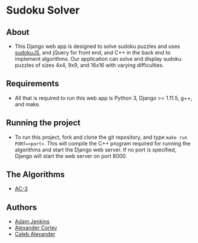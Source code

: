 # Sudoku Solver

## About
* This Django web app is designed to solve sudoku puzzles and uses [sudokuJS][sudokuJS link], and jQuery for front end, and C++ in the back end to implement algorithms. Our application can solve and display sudoku puzzles of sizes 4x4, 9x9, and 16x16 with varying difficulties.  

## Requirements
* All that is required to run this web app is Python 3, Django >= 1.11.5, g++, and make.

## Running the project
* To run this project, fork and clone the git repository, and type `make run PORT=<port>`. This will compile the C++ program required for running the algorithms and start the Django web server. If no port is specified, Django will start the web server on port 8000.

## The Algorithms
* [AC-3][ac3 wiki]

## Authors
* [Adam Jenkins][adam github]
* [Alexander Corley][xandy github]
* [Caleb Alexander][caleb github]

[adam github]:	http://github.com/adamjenkins1
[xandy github]:	http://github.com/archer31
[caleb github]:	http://github.com/calexander13

[ac3 wiki]: https://en.wikipedia.org/wiki/AC-3_algorithm
[sudokuJS link]: https://github.com/pocketjoso/sudokuJS
